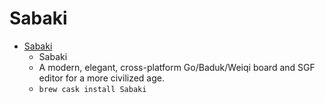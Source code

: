 # Sabaki
- [Sabaki](https://sabaki.yichuanshen.de/)
  -   Sabaki
  - A modern, elegant, cross-platform Go/Baduk/Weiqi board and SGF editor for a more civilized age.
  - `brew cask install Sabaki`
